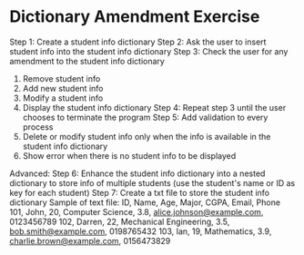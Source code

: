 # Dictionary Amendment Exercise

Step 1: Create a student info dictionary
Step 2: Ask the user to insert student info into the student info dictionary
Step 3: Check the user for any amendment to the student info dictionary
1) Remove student info
2) Add new student info
3) Modify a student info
4) Display the student info dictionary
Step 4: Repeat step 3 until the user chooses to terminate the program
Step 5: Add validation to every process
1) Delete or modify student info only when the info is available in the student info dictionary
2) Show error when there is no student info to be displayed

Advanced:
Step 6: Enhance the student info dictionary into a nested dictionary to store info of multiple students (use the student's name or ID as key for each student)
Step 7: Create a txt file to store the student info dictionary
Sample of text file:
ID, Name, Age, Major, CGPA, Email, Phone
101, John, 20, Computer Science, 3.8, alice.johnson@example.com, 0123456789
102, Darren, 22, Mechanical Engineering, 3.5, bob.smith@example.com, 0198765432
103, Ian, 19, Mathematics, 3.9, charlie.brown@example.com, 0156473829
